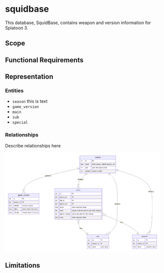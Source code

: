# squidbase

This database, SquidBase, contains weapon and version information for Splatoon 3.

## Scope

## Functional Requirements

## Representation

### Entities
* `season` this is text
* `game_version`
* `main`
* `sub`
* `special`


### Relationships

Describe relationships here

![Entity Relationship Diagram](diagram.png)


## Limitations
